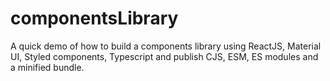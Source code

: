 # componentsLibrary
A quick demo of how to build a components library using ReactJS, Material UI, Styled components, Typescript and publish CJS, ESM, ES modules and a minified bundle.
